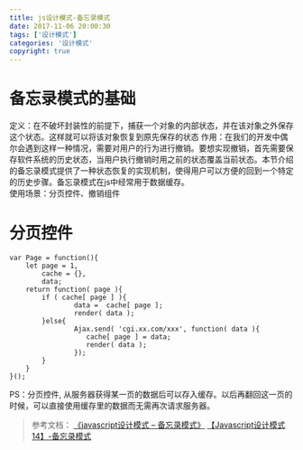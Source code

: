 ```yaml
---
title: js设计模式-备忘录模式
date: 2017-11-06 20:00:30
tags: ['设计模式']
categories: '设计模式'
copyright: true
---
```

#	备忘录模式的基础
定义：在不破坏封装性的前提下，捕获一个对象的内部状态，并在该对象之外保存这个状态。这样就可以将该对象恢复到原先保存的状态
作用：在我们的开发中偶尔会遇到这样一种情况，需要对用户的行为进行撤销。要想实现撤销，首先需要保存软件系统的历史状态，当用户执行撤销时用之前的状态覆盖当前状态。本节介绍的备忘录模式提供了一种状态恢复的实现机制，使得用户可以方便的回到一个特定的历史步骤。备忘录模式在js中经常用于数据缓存。		
使用场景：分页控件、撤销组件	
		
#	分页控件
```
var Page = function(){
	let page = 1,
		cache = {},
		data;
	return function( page ){
		if ( cache[ page ] ){
				data =  cache[ page ];
				render( data );
		}else{
				Ajax.send( 'cgi.xx.com/xxx', function( data ){
				   cache[ page ] = data;
				   render( data );
				});
		}
	}
}();
```
PS：分页控件, 从服务器获得某一页的数据后可以存入缓存。以后再翻回这一页的时候，可以直接使用缓存里的数据而无需再次请求服务器。	

>	参考文档：
[《javascript设计模式 – 备忘录模式》](http://www.isjs.cn/?p=998)
[【Javascript设计模式14】-备忘录模式](http://www.alloyteam.com/2012/10/commonly-javascript-design-patterns-memorandum-mode/)	
		
		
		
		
		
		